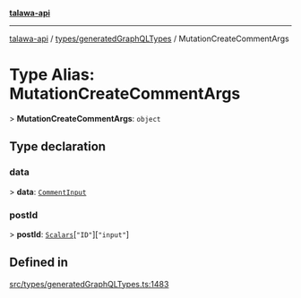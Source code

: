 [**talawa-api**](../../../README.md)

***

[talawa-api](../../../modules.md) / [types/generatedGraphQLTypes](../README.md) / MutationCreateCommentArgs

# Type Alias: MutationCreateCommentArgs

\> **MutationCreateCommentArgs**: `object`

## Type declaration

### data

\> **data**: [`CommentInput`](CommentInput.md)

### postId

\> **postId**: [`Scalars`](Scalars.md)\[`"ID"`\]\[`"input"`\]

## Defined in

[src/types/generatedGraphQLTypes.ts:1483](https://github.com/PalisadoesFoundation/talawa-api/blob/4b5c74fd36bcfc2e36f3a06b67d517e865c188be/src/types/generatedGraphQLTypes.ts#L1483)
